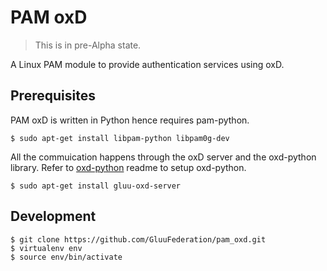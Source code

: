 # PAM oxD

> This is in pre-Alpha state.

A Linux PAM module to provide authentication services using oxD.

## Prerequisites

PAM oxD is written in Python hence requires pam-python.

```
$ sudo apt-get install libpam-python libpam0g-dev
```

All the commuication happens through the oxD server and the oxd-python library. Refer to [oxd-python](https://github.com/GluuFederation/oxd-python) readme to setup oxd-python.

```
$ sudo apt-get install gluu-oxd-server
```

## Development

```
$ git clone https://github.com/GluuFederation/pam_oxd.git
$ virtualenv env
$ source env/bin/activate
```
